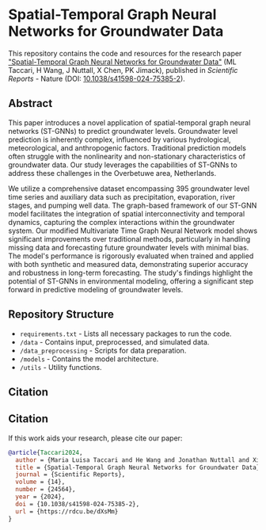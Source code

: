 # Spatial-Temporal Graph Neural Networks for Groundwater Data


This repository contains the code and resources for the research paper ["Spatial-Temporal Graph Neural Networks for Groundwater Data"](https://rdcu.be/dXsMm) (ML Taccari, H Wang, J Nuttall, X Chen, PK Jimack), published in *Scientific Reports* - Nature (DOI: [10.1038/s41598-024-75385-2](https://doi.org/10.1038/s41598-024-75385-2)).

## Abstract
This paper introduces a novel application of spatial-temporal graph neural networks (ST-GNNs) to predict groundwater levels. Groundwater level prediction is inherently complex, influenced by various hydrological, meteorological, and anthropogenic factors. Traditional prediction models often struggle with the nonlinearity and non-stationary characteristics of groundwater data. Our study leverages the capabilities of ST-GNNs to address these challenges in the Overbetuwe area, Netherlands.

We utilize a comprehensive dataset encompassing 395 groundwater level time series and auxiliary data such as precipitation, evaporation, river stages, and pumping well data. The graph-based framework of our ST-GNN model facilitates the integration of spatial interconnectivity and temporal dynamics, capturing the complex interactions within the groundwater system. Our modified Multivariate Time Graph Neural Network model shows significant improvements over traditional methods, particularly in handling missing data and forecasting future groundwater levels with minimal bias. The model's performance is rigorously evaluated when trained and applied with both synthetic and measured data, demonstrating superior accuracy and robustness in long-term forecasting. The study's findings highlight the potential of ST-GNNs in environmental modeling, offering a significant step forward in predictive modeling of groundwater levels.

## Repository Structure
- `requirements.txt` - Lists all necessary packages to run the code.
- `/data` - Contains input, preprocessed, and simulated data.
- `/data_preprocessing` - Scripts for data preparation.
- `/models` - Contains the model architecture.
- `/utils` - Utility functions.

## Citation
## Citation
If this work aids your research, please cite our paper:

```bibtex
@article{Taccari2024,
  author = {Maria Luisa Taccari and He Wang and Jonathan Nuttall and Xiaohui Chen and Peter K. Jimack},
  title = {Spatial-Temporal Graph Neural Networks for Groundwater Data},
  journal = {Scientific Reports},
  volume = {14},
  number = {24564},
  year = {2024},
  doi = {10.1038/s41598-024-75385-2},
  url = {https://rdcu.be/dXsMm}
}
